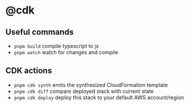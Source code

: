 # @cdk

## Useful commands

- `pnpm build` compile typescript to js
- `pnpm watch` watch for changes and compile

## CDK actions

- `pnpm cdk synth` emits the synthesized CloudFormation template
- `pnpm cdk diff` compare deployed stack with current state
- `pnpm cdk deploy` deploy this stack to your default AWS account/region
